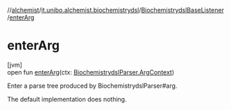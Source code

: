 //[alchemist](../../../index.md)/[it.unibo.alchemist.biochemistrydsl](../index.md)/[BiochemistrydslBaseListener](index.md)/[enterArg](enter-arg.md)

# enterArg

[jvm]\
open fun [enterArg](enter-arg.md)(ctx: [BiochemistrydslParser.ArgContext](../-biochemistrydsl-parser/-arg-context/index.md))

Enter a parse tree produced by BiochemistrydslParser#arg. 

The default implementation does nothing.
